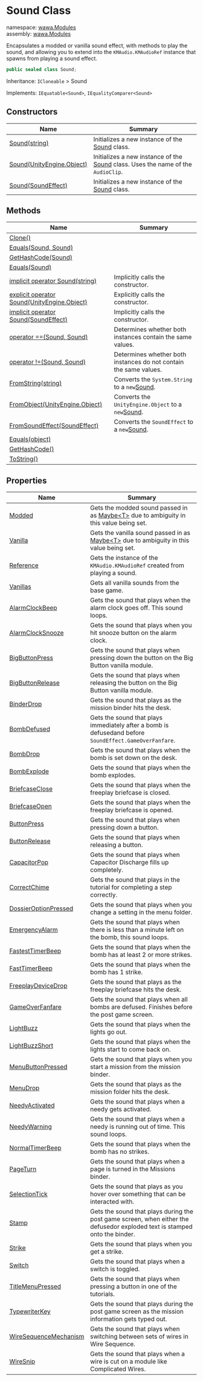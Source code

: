 # Sound Class

namespace: [wawa\.Modules](../wawa.Modules.md)<br />
assembly: [wawa\.Modules](../../wawa.Modules.md)

Encapsulates a modded or vanilla sound effect, with methods to play the sound, and allowing you to extend
into the `KMAudio.KMAudioRef` instance that spawns from playing a sound effect\.

```csharp
public sealed class Sound;
```

Inheritance: `ICloneable` > Sound

Implements: `IEquatable<Sound>`, `IEqualityComparer<Sound>`

## Constructors

| Name | Summary |
|------|---------|
| [Sound\(string\)](./Sound/$ctor.md) | Initializes a new instance of the [Sound](../../wawa.Modules/wawa.Modules/Sound.md) class\. |
| [Sound\(UnityEngine\.Object\)](./Sound/$ctor.md) | Initializes a new instance of the [Sound](../../wawa.Modules/wawa.Modules/Sound.md) class\. Uses the name of the `AudioClip`\. |
| [Sound\(SoundEffect\)](./Sound/$ctor.md) | Initializes a new instance of the [Sound](../../wawa.Modules/wawa.Modules/Sound.md) class\. |

## Methods

| Name | Summary |
|------|---------|
| [Clone\(\)](./Sound/Clone.md) |  |
| [Equals\(Sound, Sound\)](./Sound/Equals.md) |  |
| [GetHashCode\(Sound\)](./Sound/GetHashCode.md) |  |
| [Equals\(Sound\)](./Sound/Equals.md) |  |
| [implicit operator Sound\(string\)](./Sound/op_Implicit.md) | Implicitly calls the constructor\. |
| [explicit operator Sound\(UnityEngine\.Object\)](./Sound/op_Explicit.md) | Explicitly calls the constructor\. |
| [implicit operator Sound\(SoundEffect\)](./Sound/op_Implicit.md) | Implicitly calls the constructor\. |
| [operator ==\(Sound, Sound\)](./Sound/op_Equality.md) | Determines whether both instances contain the same values\. |
| [operator \!=\(Sound, Sound\)](./Sound/op_Inequality.md) | Determines whether both instances do not contain the same values\. |
| [FromString\(string\)](./Sound/FromString.md) | Converts the `System.String` to a `new`[Sound](../../wawa.Modules/wawa.Modules/Sound.md)\. |
| [FromObject\(UnityEngine\.Object\)](./Sound/FromObject.md) | Converts the `UnityEngine.Object` to a `new`[Sound](../../wawa.Modules/wawa.Modules/Sound.md)\. |
| [FromSoundEffect\(SoundEffect\)](./Sound/FromSoundEffect.md) | Converts the `SoundEffect` to a `new`[Sound](../../wawa.Modules/wawa.Modules/Sound.md)\. |
| [Equals\(object\)](./Sound/Equals.md) |  |
| [GetHashCode\(\)](./Sound/GetHashCode.md) |  |
| [ToString\(\)](./Sound/ToString.md) |  |

## Properties

| Name | Summary |
|------|---------|
| [Modded](./Sound/Modded.md) | Gets the modded sound passed in as [Maybe\<T\>](../../wawa.Optionals/wawa.Optionals/Maybe\`1.md) due to ambiguity in this value being set\. |
| [Vanilla](./Sound/Vanilla.md) | Gets the vanilla sound passed in as [Maybe\<T\>](../../wawa.Optionals/wawa.Optionals/Maybe\`1.md) due to ambiguity in this value being set\. |
| [Reference](./Sound/Reference.md) | Gets the instance of the `KMAudio.KMAudioRef` created from playing a sound\. |
| [Vanillas](./Sound/Vanillas.md) | Gets all vanilla sounds from the base game\. |
| [AlarmClockBeep](./Sound/AlarmClockBeep.md) | Gets the sound that plays when the alarm clock goes off\. This sound loops\. |
| [AlarmClockSnooze](./Sound/AlarmClockSnooze.md) | Gets the sound that plays when you hit snooze button on the alarm clock\. |
| [BigButtonPress](./Sound/BigButtonPress.md) | Gets the sound that plays when pressing down the button on the Big Button vanilla module\. |
| [BigButtonRelease](./Sound/BigButtonRelease.md) | Gets the sound that plays when releasing the button on the Big Button vanilla module\. |
| [BinderDrop](./Sound/BinderDrop.md) | Gets the sound that plays as the mission binder hits the desk\. |
| [BombDefused](./Sound/BombDefused.md) | Gets the sound that plays immediately after a bomb is defusedand before `SoundEffect.GameOverFanfare`\. |
| [BombDrop](./Sound/BombDrop.md) | Gets the sound that plays when the bomb is set down on the desk\. |
| [BombExplode](./Sound/BombExplode.md) | Gets the sound that plays when the bomb explodes\. |
| [BriefcaseClose](./Sound/BriefcaseClose.md) | Gets the sound that plays when the freeplay briefcase is closed\. |
| [BriefcaseOpen](./Sound/BriefcaseOpen.md) | Gets the sound that plays when the freeplay briefcase is opened\. |
| [ButtonPress](./Sound/ButtonPress.md) | Gets the sound that plays when pressing down a button\. |
| [ButtonRelease](./Sound/ButtonRelease.md) | Gets the sound that plays when releasing a button\. |
| [CapacitorPop](./Sound/CapacitorPop.md) | Gets the sound that plays when Capacitor Discharge fills up completely\. |
| [CorrectChime](./Sound/CorrectChime.md) | Gets the sound that plays in the tutorial for completing a step correctly\. |
| [DossierOptionPressed](./Sound/DossierOptionPressed.md) | Gets the sound that plays when you change a setting in the menu folder\. |
| [EmergencyAlarm](./Sound/EmergencyAlarm.md) | Gets the sound that plays when there is less than a minute left on the bomb, this sound loops\. |
| [FastestTimerBeep](./Sound/FastestTimerBeep.md) | Gets the sound that plays when the bomb has at least 2 or more strikes\. |
| [FastTimerBeep](./Sound/FastTimerBeep.md) | Gets the sound that plays when the bomb has 1 strike\. |
| [FreeplayDeviceDrop](./Sound/FreeplayDeviceDrop.md) | Gets the sound that plays as the freeplay briefcase hits the desk\. |
| [GameOverFanfare](./Sound/GameOverFanfare.md) | Gets the sound that plays when all bombs are defused\. Finishes before the post game screen\. |
| [LightBuzz](./Sound/LightBuzz.md) | Gets the sound that plays when the lights go out\. |
| [LightBuzzShort](./Sound/LightBuzzShort.md) | Gets the sound that plays when the lights start to come back on\. |
| [MenuButtonPressed](./Sound/MenuButtonPressed.md) | Gets the sound that plays when you start a mission from the mission binder\. |
| [MenuDrop](./Sound/MenuDrop.md) | Gets the sound that plays as the mission folder hits the desk\. |
| [NeedyActivated](./Sound/NeedyActivated.md) | Gets the sound that plays when a needy gets activated\. |
| [NeedyWarning](./Sound/NeedyWarning.md) | Gets the sound that plays when a needy is running out of time\. This sound loops\. |
| [NormalTimerBeep](./Sound/NormalTimerBeep.md) | Gets the sound that plays when the bomb has no strikes\. |
| [PageTurn](./Sound/PageTurn.md) | Gets the sound that plays when a page is turned in the Missions binder\. |
| [SelectionTick](./Sound/SelectionTick.md) | Gets the sound that plays as you hover over something that can be interacted with\. |
| [Stamp](./Sound/Stamp.md) | Gets the sound that plays during the post game screen, when either the defusedor exploded text is stamped onto the binder\. |
| [Strike](./Sound/Strike.md) | Gets the sound that plays when you get a strike\. |
| [Switch](./Sound/Switch.md) | Gets the sound that plays when a switch is toggled\. |
| [TitleMenuPressed](./Sound/TitleMenuPressed.md) | Gets the sound that plays when pressing a button in one of the tutorials\. |
| [TypewriterKey](./Sound/TypewriterKey.md) | Gets the sound that plays during the post game screen as the mission information gets typed out\. |
| [WireSequenceMechanism](./Sound/WireSequenceMechanism.md) | Gets the sound that plays when switching between sets of wires in Wire Sequence\. |
| [WireSnip](./Sound/WireSnip.md) | Gets the sound that plays when a wire is cut on a module like Complicated Wires\. |


